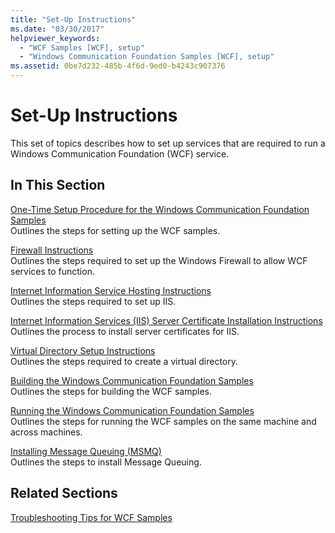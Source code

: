 ```yaml
---
title: "Set-Up Instructions"
ms.date: "03/30/2017"
helpviewer_keywords: 
  - "WCF Samples [WCF], setup"
  - "Windows Communication Foundation Samples [WCF], setup"
ms.assetid: 0be7d232-485b-4f6d-9ed0-b4243c907376
---
```

# Set-Up Instructions
This set of topics describes how to set up services that are required to run a Windows Communication Foundation (WCF) service.  
  
## In This Section  
 [One-Time Setup Procedure for the Windows Communication Foundation Samples](one-time-setup-procedure-for-the-wcf-samples.md)  
 Outlines the steps for setting up the WCF samples.  
  
 [Firewall Instructions](firewall-instructions.md)  
 Outlines the steps required to set up the Windows Firewall to allow WCF services to function.  
  
 [Internet Information Service Hosting Instructions](internet-information-service-hosting-instructions.md)  
 Outlines the steps required to set up IIS.  
  
 [Internet Information Services (IIS) Server Certificate Installation Instructions](iis-server-certificate-installation-instructions.md)  
 Outlines the process to install server certificates for IIS.  
  
 [Virtual Directory Setup Instructions](virtual-directory-setup-instructions.md)  
 Outlines the steps required to create a virtual directory.  
  
 [Building the Windows Communication Foundation Samples](building-the-samples.md)  
 Outlines the steps for building the WCF samples.  
  
 [Running the Windows Communication Foundation Samples](running-the-samples.md)  
 Outlines the steps for running the WCF samples on the same machine and across machines.  
  
 [Installing Message Queuing (MSMQ)](installing-message-queuing-msmq.md)  
 Outlines the steps to install Message Queuing.  
  
## Related Sections  
 [Troubleshooting Tips for WCF Samples](https://docs.microsoft.com/previous-versions/dotnet/netframework-3.5/ms751511(v=vs.90))
